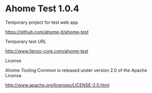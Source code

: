 Ahome Test 1.0.4
======

Temporary project for test web app

https://github.com/ahome-it/ahome-test

Temporary test URL

http://www.lienzo-core.com/ahome-test

License

Ahome Tooling Common is released under version 2.0 of the Apache License.

http://www.apache.org/licenses/LICENSE-2.0.html
